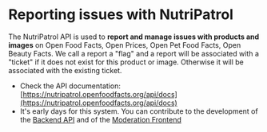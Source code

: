 # Reporting issues with NutriPatrol

The NutriPatrol API is used to **report and manage issues with products and images** on Open Food Facts, Open Prices, Open Pet Food Facts, Open Beauty Facts. We call a report a "flag" and a report will be associated with a "ticket" if it does not exist for this product or image. Otherwise it will be associated with the existing ticket.

- Check the API documentation: [https://nutripatrol.openfoodfacts.org/api/docs](https://nutripatrol.openfoodfacts.org/api/docs)
- It's early days for this system. You can contribute to the development of the [Backend API](https://github.com/openfoodfacts/nutripatrol) and of the [Moderation Frontend](https://github.com/openfoodfacts/nutripatrol-frontend)
